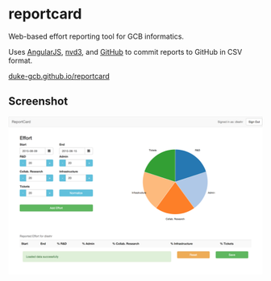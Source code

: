 # reportcard

Web-based effort reporting tool for GCB informatics.

Uses [AngularJS](https://angularjs.org), [nvd3](http://nvd3.org), and [GitHub](https://developer.github.com/v3/) to commit reports to GitHub in CSV format.

[duke-gcb.github.io/reportcard](https://duke-gcb.github.io/reportcard)

## Screenshot

![reportcard screenshot](/reportcard-screenshot-1x.png "Reportcard screenshot")
